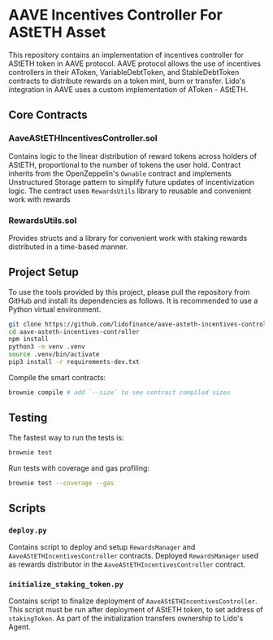 # AAVE Incentives Controller For AStETH Asset

This repository contains an implementation of incentives controller for AStETH token in AAVE protocol.
AAVE protocol allows the use of incentives controllers in their AToken, VariableDebtToken, and StableDebtToken
contracts to distribute rewards on a token mint, burn or transfer. Lido's integration in AAVE uses a custom
implementation of AToken - AStETH.

## Core Contracts

### AaveAStETHIncentivesController.sol

Contains logic to the linear distribution of reward tokens across holders of AStETH, proportional to
the number of tokens the user hold. Contract inherits from the OpenZeppelin's `Ownable` contract
and implements Unstructured Storage pattern to simplify future updates of incentivization logic.
The contract uses `RewardsUtils` library to reusable and convenient work with rewards

### RewardsUtils.sol

Provides structs and a library for convenient work with staking rewards distributed in a time-based manner.

## Project Setup

To use the tools provided by this project, please pull the repository from GitHub and install
its dependencies as follows. It is recommended to use a Python virtual environment.

```bash
git clone https://github.com/lidofinance/aave-asteth-incentives-controller.git
cd aave-asteth-incentives-controller
npm install
python3 -m venv .venv
source .venv/bin/activate
pip3 install -r requirements-dev.txt
```

Compile the smart contracts:

```bash
brownie compile # add `--size` to see contract compiled sizes
```

## Testing

The fastest way to run the tests is:

```bash
brownie test
```

Run tests with coverage and gas profiling:

```bash
brownie test --coverage --gas
```

## Scripts

### `deploy.py`

Contains script to deploy and setup `RewardsManager` and `AaveAStETHIncentivesController` contracts. Deployed `RewardsManager` used as rewards distributor in the `AaveAStETHIncentivesController` contract.

### `initialize_staking_token.py`

Contains script to finalize deployment of `AaveAStETHIncentivesController`. This script must be run after deployment of AStETH token, to set address of `stakingToken`. As part of the initialization transfers ownership to Lido's Agent.
